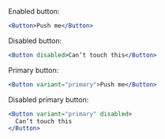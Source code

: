 Enabled button:

```jsx
<Button>Push me</Button>
```

Disabled button:

```jsx
<Button disabled>Can’t touch this</Button>
```

Primary button:

```jsx
<Button variant="primary">Push me</Button>
```

Disabled primary button:

```jsx
<Button variant="primary" disabled>
  Can’t touch this
</Button>
```
